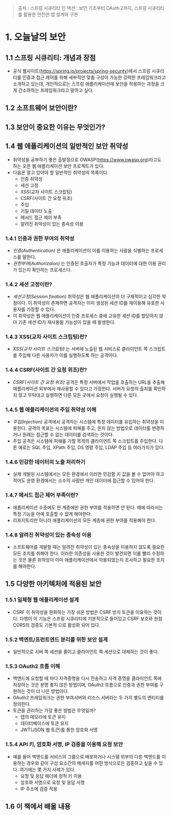 > 출처 : 스프링 시큐리티 인 액션 : 보안 기초부터 OAuth 2까지, 스프링 시큐리티를 활용한 안전한 앱 설계와 구현

# 1. 오늘날의 보안
## 1.1 스프링 시큐리티: 개념과 장점
- 공식 웹사이트(https://spring.io/projects/spring-security)에서 스프링 시큐리티를 인증과 접근 제어를 위해 세부적인 맞춤 구성이 가능한 강력한 프레임워크라고 소개하고 있는데, 
개인적으로는 스프링 애플리케이션에 보안을 적용하는 과정을 크게 간소하하는 프레임워크라고 말하고 싶다.

## 1.2 소프트웨어 보안이란?

## 1.3 보안이 중요한 이유는 무엇인가?
## 1.4 웹 애플리케이션의 일반적인 보안 취약성
- 취약성을 공부하기 좋은 출발점으로 OWASP(https://www.owasp.org)라고도 하는 오픈 웹 애플리케이션 보안 프로젝트가 있다.
- 다음은 알고 있어야 할 일반적인 취약성의 목록이다.
    * 인증 취약성
    * 세션 고정
    * XSS(교차 사이트 스크립팅)
    * CSRF(사이트 간 요청 위조)
    * 주입
    * 기밀 데이터 노출
    * 메서드 접근 제어 부족
    * 알려진 취약성이 있는 종속성 이용

### 1.4.1 인증과 권한 부여의 취약성
- *인증(Authentication)* 은 애플리케이션이 이를 이용하는 사람을 식별하는 프로세스를 말한다.
- *권한부여(Authorizaion)* 는 인증된 호출자가 특정 기능과 데이터에 대한 이용 권리가 있는지 확인하는 프로세스다.

### 1.4.2 세션 고정이란?
- *세션고정(Session fixation)* 취약성은 웹 애플리케이션의 더 구체적이고 심각한 약점이다. 이 취약성이 존재하면 공격자는 이미 생성된 세션 ID를 재이용해 유효한 사용자를 가장할 수 있다.
- 이 취약성은 웹 애플리케이션이 인증 프로세스 중에 고유한 세션 ID를 할당하지 않아 기존 세션 ID가 재사용될 가능성이 있을 때 발생한다.

### 1.4.3 XSS(교차 사이트 스크립팅)란?
- *XSS(교차 사이트 스크립팅)* 는 서버에 노출된 웹 서비스로 클라이언트 쪽 스크립트를 주입해 다른 사용자가 이를 실행하도록 하는 공격이다.

### 1.4.4 CSRF(사이트 간 요청 위조)란?
- *CSRF(사이트 간 요청 위조)* 공격은 특정 서버에서 작업을 호출하는 URL을 추출해 애플리케이션 외부에서 재사용할 수 있다고 가정한다.
서버가 요청의 출처를 확인하지 않고 무턱대고 실행하면 다른 모든 곳에서 요청이 실행될 수 있다.

### 1.4.5 웹 애플리케이션의 주입 취약성 이해
- *주입(Injection)* 공격에서 공격자는 시스템에 특정 데이터를 유입하는 취약성을 이용한다. 공격의 목표는 시스템에 피해를 주고, 원치 않는 방법으로 데이터를 변경하거나
원래는 접근할 수 없는 데이터를 검색하는 것이다.
- 주입 공격은 시스템에 피해를 가할 목적의 클라이언트 쪽 스크립트를 주입한다. 다른 예로는 SQL 주입, XPath  주입, OS 명령 주입, LDAP 주입 등 여러가지가 있다.

### 1.4.6 민감한 데이터의 노출 처리하기
- 실제 개발된 시스템에서는 모든 환경에서 이러한 민감함 키 값을 볼 수 없어야 하고 적어도 운영 환경에서는 소수의 사람만 개인 데이터에 접근할 수 있어야 한다.

### 1.4.7 메서드 접근 제어 부족이란?
- 애플리케이션 수준에도 한 계층에만 권한 부여를 적용하면 안 된다. 때에 따라서는 특정 기능을 아예 호출할 수 없게 해야한다.
- 리포지토리만 아니라 애플리케이션의 모든 계층에 권한 부여를 적용해야 한다.

### 1.4.8 알려진 취약성이 있는 종속성 이용
- 소프트웨어를 개발할 때는 알려진 취약성이 있는 종속성을 이용하지 않도록 필요한 모든 조치를 취해야 한다. 이러한 의존성을 사용한 것이 발견되면 이를 빨리 수정하는 것은 물론
취약성이 이미 애플리케이션에서 악용되었는지 조사하고 필요한 조치를 해야한다.


## 1.5 다양한 아키텍처에 적용된 보안
### 1.5.1 일체형 웹 애플리케이션 설계
- CSRF 이 취약성을 완화하는 가장 쉬운 방법은 CSRF 방지 토큰을 이요하는 것이다. 다행이 이 기능은 스프링 시큐리티에 기본적으로 들어있고 CSRF 보호와 원점 CORS의 검증도 기본적
으로 활성화 되어 있다. 

### 1.5.2 백엔트/프런트엔드 분리를 위한 보안 설계
- 일반적으로 서버 쪽 세션을 줄이고 클라이언트 쪽 세션으로 대체하는 것이 좋다.

### 1.5.3 OAuth2 흐름 이해
- 백엔드에 요청할 때 마다 자격증명을 다시 전송하고 자격 증명을 클라이언트 쪽에 저장하는 것은 분명 좋지 않은 방법이며, OAuth2 흐름으로 인증과 권한 부여를 구현하는 것이 
더 나은 방법이다.
- OAuth2 프레임워크는 권한 부여서버와 리소스 서버라는 두 가지 별도의 엔티티를 정의한다. 
- 토큰을 관리하는 가장 좋은 방법은 무엇일까?
  * 앱의 메모리에 토큰 유지
  * 데이터베이스에 토큰 유지
  * JWT(JSON 웹 토큰)를 통한 암호화 서명
  
### 1.5.4 API 키, 암호화 서명, IP 검증을 이용해 요청 보안
- 예를 들어 백엔드를 서비스의 그룹으로 배포하거나 시스템 외부의 다른 백엔드를 이용하는 경우와 같이 구성 요소간의 메세지를 어떤 방식으로든 검증하고 싶을 수 있다.
여기에는 몇 가지 사례가 있다.
  * 요청 및 응답 헤더에 정적 키 이용
  * 암호화 서명으로 요청 및 응답 서명
  * IP 주소에 검증 적용
  
## 1.6 이 책에서 배울 내용
